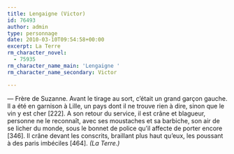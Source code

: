 ```yaml
---
title: Lengaigne (Victor)
id: 76493
author: admin
type: personnage
date: 2010-03-10T09:54:58+00:00
excerpt: La Terre
rm_character_novel:
  - 75935
rm_character_name_main: 'Lengaigne '
rm_character_name_secondary: Victor

---
```

— Frère de Suzanne. Avant le tirage au sort, c&rsquo;était un grand garçon gauche. Il a été en garnison à Lille, un pays dont il ne trouve rien à dire, sinon que le vin y est cher [222]. A son retour du service, il est crâne et blagueur, personne ne le reconnaît, avec ses moustaches et sa barbiche, son air de se licher du monde, sous le bonnet de police qu&rsquo;il affecte de porter encore [346]. Il crâne devant les conscrits, braillant plus haut qu&rsquo;eux, les poussant à des paris imbéciles [464]. _(La Terre.)_